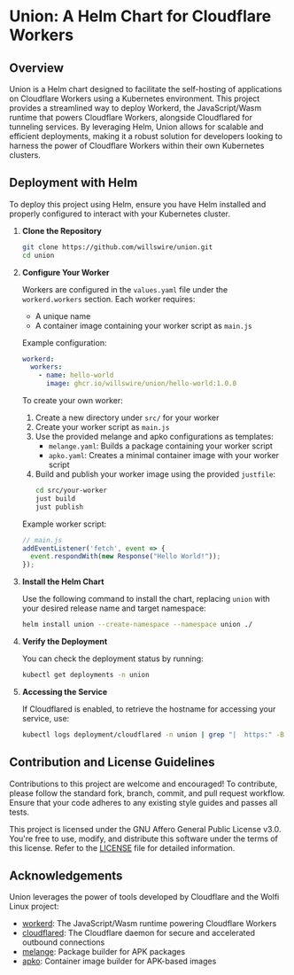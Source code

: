# Union: A Helm Chart for Cloudflare Workers

## Overview

Union is a Helm chart designed to facilitate the self-hosting of applications on Cloudflare Workers using a Kubernetes environment. This project provides a streamlined way to deploy Workerd, the JavaScript/Wasm runtime that powers Cloudflare Workers, alongside Cloudflared for tunneling services. By leveraging Helm, Union allows for scalable and efficient deployments, making it a robust solution for developers looking to harness the power of Cloudflare Workers within their own Kubernetes clusters.

## Deployment with Helm

To deploy this project using Helm, ensure you have Helm installed and properly configured to interact with your Kubernetes cluster.

1. **Clone the Repository**

   ```bash
   git clone https://github.com/willswire/union.git
   cd union
   ```

2. **Configure Your Worker**

   Workers are configured in the `values.yaml` file under the `workerd.workers` section. Each worker requires:
   - A unique name
   - A container image containing your worker script as `main.js`

   Example configuration:
   ```yaml
   workerd:
     workers:
       - name: hello-world
         image: ghcr.io/willswire/union/hello-world:1.0.0
   ```

   To create your own worker:

   1. Create a new directory under `src/` for your worker
   2. Create your worker script as `main.js`
   3. Use the provided melange and apko configurations as templates:
      - `melange.yaml`: Builds a package containing your worker script
      - `apko.yaml`: Creates a minimal container image with your worker script
   4. Build and publish your worker image using the provided `justfile`:
      ```bash
      cd src/your-worker
      just build
      just publish
      ```

   Example worker script:
   ```javascript
   // main.js
   addEventListener('fetch', event => {
     event.respondWith(new Response("Hello World!"));
   });
   ```

3. **Install the Helm Chart**

   Use the following command to install the chart, replacing `union` with your desired release name and target namespace:

   ```bash
   helm install union --create-namespace --namespace union ./
   ```

4. **Verify the Deployment**

   You can check the deployment status by running:

   ```bash
   kubectl get deployments -n union
   ```

5. **Accessing the Service**

   If Cloudflared is enabled, to retrieve the hostname for accessing your service, use:

   ```bash
   kubectl logs deployment/cloudflared -n union | grep "|  https:" -B 2 -A 1
   ```

## Contribution and License Guidelines

Contributions to this project are welcome and encouraged! To contribute, please follow the standard fork, branch, commit, and pull request workflow. Ensure that your code adheres to any existing style guides and passes all tests.

This project is licensed under the GNU Affero General Public License v3.0. You're free to use, modify, and distribute this software under the terms of this license. Refer to the [LICENSE](LICENSE) file for detailed information.

## Acknowledgements

Union leverages the power of tools developed by Cloudflare and the Wolfi Linux project:

- [workerd](https://github.com/cloudflare/workerd): The JavaScript/Wasm runtime powering Cloudflare Workers
- [cloudflared](https://github.com/cloudflare/cloudflared): The Cloudflare daemon for secure and accelerated outbound connections
- [melange](https://github.com/chainguard-dev/melange): Package builder for APK packages
- [apko](https://github.com/chainguard-dev/apko): Container image builder for APK-based images
